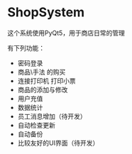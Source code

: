# ShopSystem
这个系统使用PyQt5，用于商店日常的管理

有下列功能：
- 密码登录
- 商品\手法 的购买
- 连接打印机 打印小票
- 商品的添加与修改
- 用户充值
- 数据统计
- 员工消息增加（待开发）
- 自动检查更新
- 自动备份
- 比较友好的UI界面（待开发）
